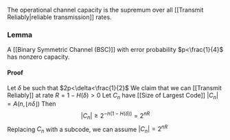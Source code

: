The operational channel capacity is the supremum over all [[Transmit Reliably|reliable transmission]] rates.

### Lemma
A [[Binary Symmetric Channel (BSC)]] with error probability $p<\frac{1}{4}$ has nonzero capacity.
#### Proof
Let $\delta$ be such that $2p<\delta<\frac{1}{2}$
We claim that we can [[Transmit Reliably]] at rate $R=1-H(\delta)>0$
Let $C_{n}$ have [[Size of Largest Code]] $\lvert C_{n} \rvert=A(n,\lfloor n\delta \rfloor)$
Then
$$
\lvert C_{n} \rvert \geq 2^{-n(1-H(\delta))} =2^{nR}
$$
Replacing $C_{n}$ with a subcode, we can assume $\lvert C_{n} \rvert=2^{nR}$
